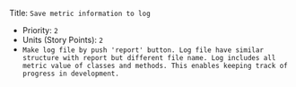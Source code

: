Title: `Save metric information to log`
  - Priority: `2`
  - Units (Story Points): `2`
  - `Make log file by push 'report' button. Log file have similar structure with report but different file name. Log includes all metric value of classes and methods. This enables keeping track of progress in development.`